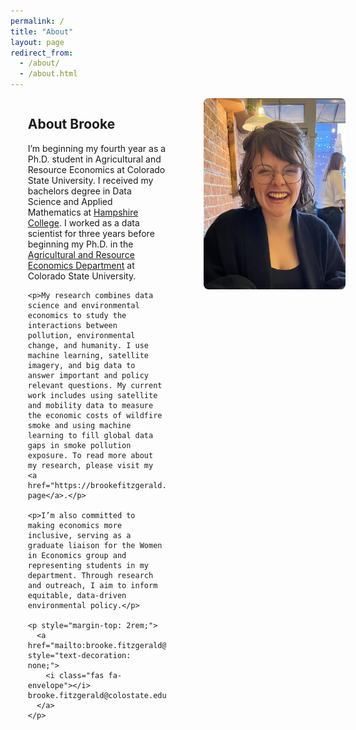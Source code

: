 ```yaml
---
permalink: /
title: "About"
layout: page
redirect_from: 
  - /about/
  - /about.html
---
```


<div style="display: grid; grid-template-columns: 55% 45%; gap: 2rem; align-items: start;">
  <div style="width: 80%; margin: 0 auto;">
    <h2>About Brooke</h2>
    <p>I’m beginning my fourth year as a Ph.D. student in Agricultural and Resource Economics at Colorado State University. I received my bachelors degree in Data Science and Applied Mathematics at <a href="https://www.hampshire.edu/">Hampshire College</a>. I worked as a data scientist for three years before beginning my Ph.D. in the <a href="https://agsci.colostate.edu/dare/">Agricultural and Resource Economics Department</a> at Colorado State University.</p>

    <p>My research combines data science and environmental economics to study the interactions between pollution, environmental change, and humanity. I use machine learning, satellite imagery, and big data to answer important and policy relevant questions. My current work includes using satellite and mobility data to measure the economic costs of wildfire smoke and using machine learning to fill global data gaps in smoke pollution exposure. To read more about my research, please visit my <a href="https://brookefitzgerald.com/research/">research page</a>.</p>

    <p>I’m also committed to making economics more inclusive, serving as a graduate liaison for the Women in Economics group and representing students in my department. Through research and outreach, I aim to inform equitable, data-driven environmental policy.</p>

    <p style="margin-top: 2rem;">
      <a href="mailto:brooke.fitzgerald@colostate.edu" style="text-decoration: none;">
        <i class="fas fa-envelope"></i> brooke.fitzgerald@colostate.edu
      </a>
    </p>
  </div>
  <div style="display: flex; justify-content: center; align-items: center;">
    <img src="/files/main_page_photo.jpg" alt="Brooke Fitzgerald" style="width: 100%; height: auto; border-radius: 8px;">
  </div>
</div>
